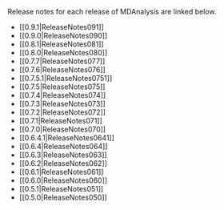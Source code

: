 Release notes for each release of MDAnalysis are linked below.

* [[0.9.1|ReleaseNotes091]]
* [[0.9.0|ReleaseNotes090]]
* [[0.8.1|ReleaseNotes081]]
* [[0.8.0|ReleaseNotes080]]
* [[0.7.7|ReleaseNotes077]]
* [[0.7.6|ReleaseNotes076]]
* [[0.7.5.1|ReleaseNotes0751]]
* [[0.7.5|ReleaseNotes075]]
* [[0.7.4|ReleaseNotes074]]
* [[0.7.3|ReleaseNotes073]]
* [[0.7.2|ReleaseNotes072]]
* [[0.7.1|ReleaseNotes071]]
* [[0.7.0|ReleaseNotes070]]
* [[0.6.4.1|ReleaseNotes0641]]
* [[0.6.4|ReleaseNotes064]]
* [[0.6.3|ReleaseNotes063]]
* [[0.6.2|ReleaseNotes062]]
* [[0.6.1|ReleaseNotes061]]
* [[0.6.0|ReleaseNotes060]]
* [[0.5.1|ReleaseNotes051]]
* [[0.5.0|ReleaseNotes050]]